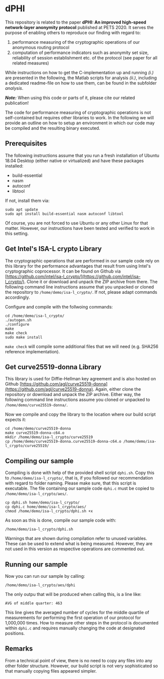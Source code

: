 # dPHI
This repository is related to the paper __dPHI: An improved high-speed network-layer anonymity protocol__ published at PETS 2020.
It serves the purpose of enabling others to reproduce our finding with regard to:

1. performance measuring of the cryptographic operations of our anonymous routing protocol 
2. computation of performance indicators such as anonymity set size, reliability of session establishment etc. of the protocol (see paper for all related measures)

While instructions on how to get the C-implementation up and running _(i.)_ are presented in the following, the Matlab scripts for analysis _(ii.)_, including a dedicated readme-file on how to use them, can be found in the subfolder _analysis_. 

___Note:___ When using this code or parts of it, please cite our related publication!


The code for performance measuring of cryptographic operations is not self-contained but requires other libraries to work. In the following we will provide an outline on how to setup an environment in which our code may be compiled and the resulting binary executed.



## Prerequisites
The following instructions assume that you run a fresh installation of Ubuntu 18.04 Desktop (either native or virtualized) and have these packages installed:

* build-essential
* nasm
* autoconf
* libtool

If not, install them via:
```
sudo apt update
sudo apt install build-essential nasm autoconf libtool
```
Of course, you are not forced to use Ubuntu or any other Linux for that matter. However, our instructions have been tested and verified to work in this setting.

## Get Intel's ISA-L crypto Library
The cryptographic operations that are performed in our sample code rely on this library for the performance advantages that result from using Intel's cryptographic coprocessor. It can be found on Github via [https://github.com/intel/isa-l_crypto/](https://github.com/intel/isa-l_crypto/). Clone it or download and unpack the ZIP archive from there. The following command line instructions assume that you unpacked or cloned the repository to `/home/demo/isa-l_crypto/`. If not, please adapt commands accordingly.

Configure and compile with the follwoing commands:
```
cd /home/demo/isa-l_crypto/
./autogen.sh
./configure
make
make check
sudo make install
```
`make check` will compile some additional files that we will need (e.g. SHA256 reference implementation).

## Get curve25519-donna Library
This library is used for Diffie-Hellman key agreement and is also hosted on Github [https://github.com/agl/curve25519-donna](https://github.com/agl/curve25519-donna). Again, either clone the repository or download and unpack the ZIP archive. Either way, the following command line instructions assume you cloned or unpacked to `/home/demo/curve25519-donna/`.

Now we compile and copy the library to the location where our build script expects it:
```
cd /home/demo/curve25519-donna
make curve25519-donna-c64.o
mkdir /home/demo/isa-l_crypto/curve25519
cp /home/demo/curve25519-donna.curve25519-donna-c64.o /home/demo/isa-l_crypto/curve25519/
```
## Compiling our sample

Compiling is done with help of the provided shell script `dphi.sh`. Copy this to `/home/demo/isa-l_crypto/`, that is, if you followed our recommendation with regard to folder naming. Please make sure, that this script is executable. The file containing our sample code `dphi.c` must be copied to `/home/demo/isa-l_crypto/aes/`.
```
cp dphi.sh home/demo/isa-l_crypto/
cp dphi.c home/demo/isa-l_crypto/aes/
chmod /home/demo/isa-l_crypto/dphi.sh +x
```

As soon as this is done, compile our sample code with:
```
/home/demo/isa-l_crypto/dphi.sh
```
Warnings that are shown during compilation refer to unused variables. These can be used to extend what is being measured. However, they are not used in this version as respective operations are commented out.

## Running our sample
Now you can run our sample by calling:
```
/home/demo/isa-l_crypto/aes/dphi
```
The only outpu that will be produced when calling this, is a line like:
```
AVG of middle quarter: 463
```
This line gives the averaged number of cycles for the middle quartile of measurements for performing the first operation of our protocol for 1,000,000 times. How to measure other steps in the protocol is documented within `dphi.c` and requires manually changing the code at designated positions.

## Remarks
From a technical point of view, there is no need to copy any files into any other folder structure. However, our build script is not very sophisticated so that manually copying files appeared simpler.
